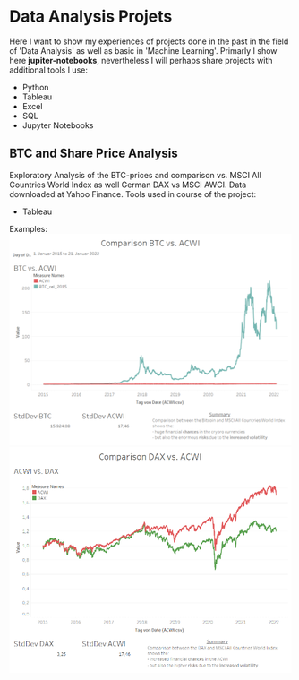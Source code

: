 # Data Analysis Projets
Here I want to show my experiences of projects done in the past in the field of 'Data Analysis' as well as basic in 'Machine Learning'.
Primarly I show here **jupiter-notebooks**, nevertheless I will perhaps share projects with additional tools I use:
- Python
- Tableau
- Excel
- SQL
- Jupyter Notebooks


## BTC and Share Price Analysis
Exploratory Analysis of the BTC-prices and comparison vs. MSCI All Countries World Index as well German DAX vs MSCI AWCI. 
Data downloaded at Yahoo Finance.
Tools used in course of the project:
- Tableau

Examples:
![alt text](https://github.com/PrayForSnow/Data-Analysis-Projects/blob/BTC_Tableau/Comparison%20BTC%20vs.%20ACWI.png "Tableau Dashboard BTC vs. ACWI")
![alt text](https://github.com/PrayForSnow/Data-Analysis-Projects/blob/BTC_Tableau/Comparison%20DAX%20vs.%20ACWI.png "Tableau Dashboard DAX vs. ACWI")

